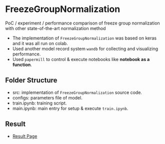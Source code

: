 # FreezeGroupNormalization
PoC / experiment / performance comparison of freeze group normalization with other state-of-the-art normalization method
- The implementation of `FreezeGroupNormalization` was based on keras and it was all run on colab.
- Used another model record system `wandb` for collecting and visualizing performance.
- Used `papermill` to control & execute notebooks like **notebook as a function**.

## Folder Structure
- src: implementation of `FreezeGroupNormalization` source code.
- configs: parameters file of model.
- train.ipynb: training script.
- main.ipynb: main entry for setup & execute `train.ipynb`.

## Result
- [Result Page](https://app.wandb.ai/kyoyachuan/Freeze%20Group%20Normalization%20Exp.?workspace=user-kyoyachuan)

